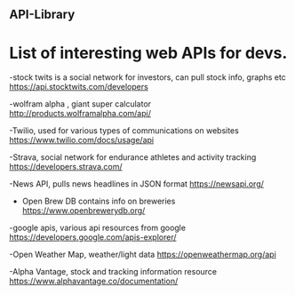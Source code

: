 ## API-Library
# List of interesting web APIs for devs.

-stock twits is a social network for investors, can pull stock info, graphs etc
https://api.stocktwits.com/developers

-wolfram alpha , giant super calculator
http://products.wolframalpha.com/api/

-Twilio, used for various types of communications on websites 
https://www.twilio.com/docs/usage/api
 
-Strava, social network for endurance athletes and activity tracking 
https://developers.strava.com/

-News API, pulls news headlines in JSON format 
https://newsapi.org/

- Open Brew DB contains info on breweries 
https://www.openbrewerydb.org/

-google apis, various api resources from google 
https://developers.google.com/apis-explorer/

-Open Weather Map, weather/light data
https://openweathermap.org/api

-Alpha Vantage, stock and tracking information resource 
https://www.alphavantage.co/documentation/
